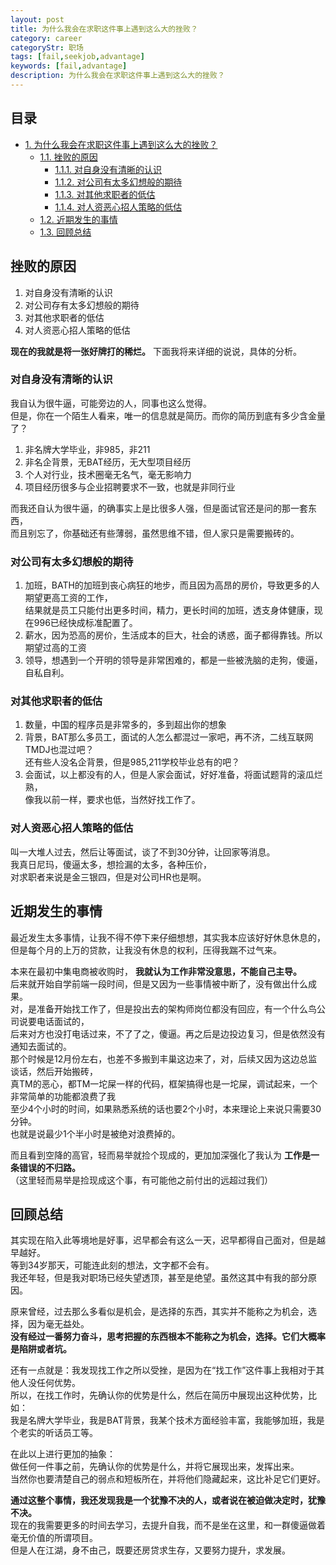 ```yaml
---
layout: post
title: 为什么我会在求职这件事上遇到这么大的挫败？
category: career
categoryStr: 职场 
tags: [fail,seekjob,advantage]
keywords: [fail,advantage]
description: 为什么我会在求职这件事上遇到这么大的挫败？
---
```


<div id="table-of-contents">
<h2>目录</h2>
<div id="text-table-of-contents">
<ul>
<li><a href="#sec-1">1. 为什么我会在求职这件事上遇到这么大的挫败？</a>
<ul>
<li><a href="#sec-1-1">1.1. 挫败的原因</a>
<ul>
<li><a href="#sec-1-1-1">1.1.1. 对自身没有清晰的认识</a></li>
<li><a href="#sec-1-1-2">1.1.2. 对公司有太多幻想般的期待</a></li>
<li><a href="#sec-1-1-3">1.1.3. 对其他求职者的低估</a></li>
<li><a href="#sec-1-1-4">1.1.4. 对人资恶心招人策略的低估</a></li>
</ul>
</li>
<li><a href="#sec-1-2">1.2. 近期发生的事情</a></li>
<li><a href="#sec-1-3">1.3. 回顾总结</a></li>
</ul>
</li>
</ul>
</div>
</div>

## 挫败的原因<a id="sec-1-1" name="sec-1-1"></a>

1.  对自身没有清晰的认识
2.  对公司存有太多幻想般的期待
3.  对其他求职者的低估
4.  对人资恶心招人策略的低估

**现在的我就是将一张好牌打的稀烂。** 下面我将来详细的说说，具体的分析。

### 对自身没有清晰的认识<a id="sec-1-1-1" name="sec-1-1-1"></a>

我自认为很牛逼，可能旁边的人，同事也这么觉得。  
但是，你在一个陌生人看来，唯一的信息就是简历。而你的简历到底有多少含金量了？  
1.  非名牌大学毕业，非985，非211
2.  非名企背景，无BAT经历，无大型项目经历
3.  个人对行业，技术圈毫无名气，毫无影响力
4.  项目经历很多与企业招聘要求不一致，也就是非同行业

而我还自认为很牛逼，的确事实上是比很多人强，但是面试官还是问的那一套东西，  
而且别忘了，你基础还有些薄弱，虽然思维不错，但人家只是需要搬砖的。  

### 对公司有太多幻想般的期待<a id="sec-1-1-2" name="sec-1-1-2"></a>

1.  加班，BATH的加班到丧心病狂的地步，而且因为高昂的房价，导致更多的人期望更高工资的工作，  
    结果就是员工只能付出更多时间，精力，更长时间的加班，透支身体健康，现在996已经快成标准配置了。
2.  薪水，因为恐高的房价，生活成本的巨大，社会的诱惑，面子都得靠钱。所以期望过高的工资
3.  领导，想遇到一个开明的领导是非常困难的，都是一些被洗脑的走狗，傻逼，自私自利。

### 对其他求职者的低估<a id="sec-1-1-3" name="sec-1-1-3"></a>

1.  数量，中国的程序员是非常多的，多到超出你的想象
2.  背景，BAT那么多员工，面试的人怎么都混过一家吧，再不济，二线互联网TMDJ也混过吧？  
    还有些人没名企背景，但是985,211学校毕业总有的吧？
3.  会面试，以上都没有的人，但是人家会面试，好好准备，将面试题背的滚瓜烂熟，  
    像我以前一样，要求也低，当然好找工作了。

### 对人资恶心招人策略的低估<a id="sec-1-1-4" name="sec-1-1-4"></a>

叫一大堆人过去，然后让等面试，谈了不到30分钟，让回家等消息。  
我真日尼玛，傻逼太多，想捡漏的太多，各种压价，  
对求职者来说是金三银四，但是对公司HR也是啊。  

## 近期发生的事情<a id="sec-1-2" name="sec-1-2"></a>

最近发生太多事情，让我不得不停下来仔细想想，其实我本应该好好休息休息的，  
但是每个月的上万的贷款，让我没有休息的权利，压得我踹不过气来。  

本来在最初中集电商被收购时， **我就认为工作非常没意思，不能自己主导。**  
后来就开始自学前端一段时间，但是又因为一些事情被中断了，没有做出什么成果。  
对，是准备开始找工作了，但是投出去的架构师岗位都没有回应，有一个什么鸟公司说要电话面试的，  
后来对方也没打电话过来，不了了之，傻逼。再之后是边投边复习，但是依然没有通知去面试的。  
那个时候是12月份左右，也差不多搬到丰巢这边来了，对，后续又因为这边总监谈话，然后开始搬砖，  
真TM的恶心，都TM一坨屎一样的代码，框架搞得也是一坨屎，调试起来，一个非常简单的功能都浪费了我  
至少4个小时的时间，如果熟悉系统的话也要2个小时，本来理论上来说只需要30分钟。  
也就是说最少1个半小时是被绝对浪费掉的。  

而且看到空降的高官，轻而易举就捡个现成的，更加加深强化了我认为 **工作是一条错误的不归路。**  
（这里轻而易举是捡现成这个事，有可能他之前付出的远超过我们）  

## 回顾总结<a id="sec-1-3" name="sec-1-3"></a>

其实现在陷入此等境地是好事，迟早都会有这么一天，迟早都得自己面对，但是越早越好。  
等到34岁那天，可能连此刻的想法，文字都不会有。  
我还年轻，但是我对职场已经失望透顶，甚至是绝望。虽然这其中有我的部分原因。  

原来曾经，过去那么多看似是机会，是选择的东西，其实并不能称之为机会，选择，因为毫无益处。  
**没有经过一番努力奋斗，思考把握的东西根本不能称之为机会，选择。它们大概率是陷阱或者坑。**  

还有一点就是：我发现找工作之所以受挫，是因为在“找工作”这件事上我相对于其他人没任何优势。  
所以，在找工作时，先确认你的优势是什么，然后在简历中展现出这种优势，比如：   
我是名牌大学毕业，我是BAT背景，我某个技术方面经验丰富，我能够加班，我是个老实的听话员工等。  

在此以上进行更加的抽象：  
做任何一件事之前，先确认你的优势是什么，并将它展现出来，发挥出来。  
当然你也要清楚自己的弱点和短板所在，并将他们隐藏起来，这比补足它们更好。  

**通过这整个事情，我还发现我是一个犹豫不决的人，或者说在被迫做决定时，犹豫不决。**  
现在的我需要更多的时间去学习，去提升自我，而不是坐在这里，和一群傻逼做着毫无价值的所谓项目。  
但是人在江湖，身不由己，既要还房贷求生存，又要努力提升，求发展。  
